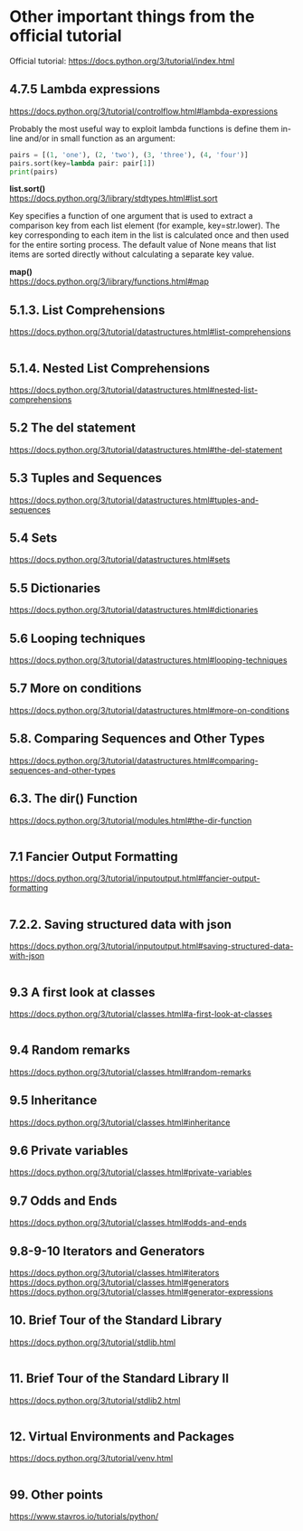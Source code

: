 # Other important things from the official tutorial
Official tutorial: https://docs.python.org/3/tutorial/index.html


## 4.7.5 Lambda expressions
https://docs.python.org/3/tutorial/controlflow.html#lambda-expressions

Probably the most useful way to exploit lambda functions is define them in-line and/or in small function as an argument:

```python
pairs = [(1, 'one'), (2, 'two'), (3, 'three'), (4, 'four')]
pairs.sort(key=lambda pair: pair[1])
print(pairs)
```

**list.sort()**  
https://docs.python.org/3/library/stdtypes.html#list.sort

Key specifies a function of one argument that is used to extract a comparison key from each list element (for example, key=str.lower). The key corresponding to each item in the list is calculated once and then used for the entire sorting process. The default value of None means that list items are sorted directly without calculating a separate key value.

**map()**  
https://docs.python.org/3/library/functions.html#map



## 5.1.3. List Comprehensions
https://docs.python.org/3/tutorial/datastructures.html#list-comprehensions

```python

```

## 5.1.4. Nested List Comprehensions
https://docs.python.org/3/tutorial/datastructures.html#nested-list-comprehensions


## 5.2 The del statement
https://docs.python.org/3/tutorial/datastructures.html#the-del-statement


## 5.3 Tuples and Sequences
https://docs.python.org/3/tutorial/datastructures.html#tuples-and-sequences

## 5.4 Sets
https://docs.python.org/3/tutorial/datastructures.html#sets

## 5.5 Dictionaries
https://docs.python.org/3/tutorial/datastructures.html#dictionaries

## 5.6 Looping techniques
https://docs.python.org/3/tutorial/datastructures.html#looping-techniques

## 5.7 More on conditions
https://docs.python.org/3/tutorial/datastructures.html#more-on-conditions

## 5.8. Comparing Sequences and Other Types
https://docs.python.org/3/tutorial/datastructures.html#comparing-sequences-and-other-types



## 6.3. The dir() Function
https://docs.python.org/3/tutorial/modules.html#the-dir-function

```python
```

## 7.1 Fancier Output Formatting
https://docs.python.org/3/tutorial/inputoutput.html#fancier-output-formatting

```python
```

## 7.2.2. Saving structured data with json
https://docs.python.org/3/tutorial/inputoutput.html#saving-structured-data-with-json

```python
```


## 9.3 A first look at classes
https://docs.python.org/3/tutorial/classes.html#a-first-look-at-classes

```python
```

## 9.4 Random remarks
https://docs.python.org/3/tutorial/classes.html#random-remarks


## 9.5 Inheritance
https://docs.python.org/3/tutorial/classes.html#inheritance

## 9.6 Private variables
https://docs.python.org/3/tutorial/classes.html#private-variables

## 9.7 Odds and Ends
https://docs.python.org/3/tutorial/classes.html#odds-and-ends

## 9.8-9-10 Iterators and Generators
https://docs.python.org/3/tutorial/classes.html#iterators
https://docs.python.org/3/tutorial/classes.html#generators
https://docs.python.org/3/tutorial/classes.html#generator-expressions


## 10. Brief Tour of the Standard Library
https://docs.python.org/3/tutorial/stdlib.html

```python
```

## 11. Brief Tour of the Standard Library II
https://docs.python.org/3/tutorial/stdlib2.html

```python
```

## 12. Virtual Environments and Packages
https://docs.python.org/3/tutorial/venv.html

```python
```

## 99. Other points
https://www.stavros.io/tutorials/python/

```python
```
